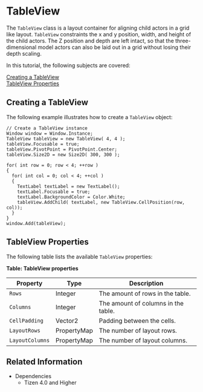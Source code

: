 # TableView

The `TableView` class is a layout container for aligning child actors in a grid like layout.
`TableView` constraints the x and y position, width, and height of the child actors.
The Z position and depth are left intact, so that the three-dimensional model actors can also be laid out in a grid without losing their depth scaling.

In this tutorial, the following subjects are covered:

[Creating a TableView](#1)<br>
[TableView Properties](#2)<br>

<a name="1"></a>
## Creating a TableView

The following example illustrates how to create a `TableView` object:

```
// Create a TableView instance
Window window = Window.Instance;
TableView tableView = new TableView( 4, 4 );
tableView.Focusable = true;
tableView.PivotPoint = PivotPoint.Center;
tableView.Size2D = new Size2D( 300, 300 );

for( int row = 0; row < 4; ++row )
{
  for( int col = 0; col < 4; ++col )
  {
    TextLabel textLabel = new TextLabel();
    textLabel.Focusable = true;
    textLabel.BackgroundColor = Color.White;
    tableView.AddChild( textLabel, new TableView.CellPosition(row, col));
  }
}
window.Add(tableView);
```
<a name="2"></a>
## TableView Properties

The following table lists the available `TableView` properties:

**Table: TableView properties**

| Property        | Type         | Description                        |
|-----------------|--------------|------------------------------------|
| `Rows`          | Integer      | The amount of rows in the table.    |
| `Columns`       | Integer      | The amount of columns in the table. |
| `CellPadding`   | Vector2      | Padding between the cells.              |
| `LayoutRows`    | PropertyMap  | The number of layout rows.          |
| `LayoutColumns` | PropertyMap  | The number of layout columns.       |



## Related Information
- Dependencies
  -   Tizen 4.0 and Higher
